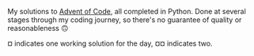 My solutions to [Advent of Code](https://adventofcode.com/), all completed in Python. Done at several stages through my coding journey, so there's no guarantee of quality or reasonableness 🙃

¤ indicates one working solution for the day, ¤¤ indicates two.

